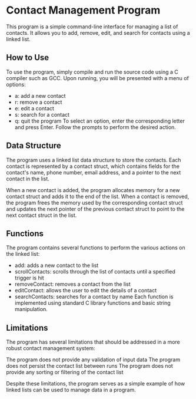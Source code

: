 
# Contact Management Program
This program is a simple command-line interface for managing a list of contacts. It allows you to add, remove, edit, and search for contacts using a linked list.

## How to Use
To use the program, simply compile and run the source code using a C compiler such as GCC. Upon running, you will be presented with a menu of options:

- a: add a new contact
- r: remove a contact
- e: edit a contact
- s: search for a contact
- q: quit the program
To select an option, enter the corresponding letter and press Enter. Follow the prompts to perform the desired action.

## Data Structure
The program uses a linked list data structure to store the contacts. Each contact is represented by a contact struct, which contains fields for the contact's name, phone number, email address, and a pointer to the next contact in the list.

When a new contact is added, the program allocates memory for a new contact struct and adds it to the end of the list. When a contact is removed, the program frees the memory used by the corresponding contact struct and updates the next pointer of the previous contact struct to point to the next contact struct in the list.

## Functions
The program contains several functions to perform the various actions on the linked list:

- add: adds a new contact to the list
- scrollContacts: scrolls through the list of contacts until a specified trigger is hit
- removeContact: removes a contact from the list
- editContact: allows the user to edit the details of a contact
- searchContacts: searches for a contact by name
Each function is implemented using standard C library functions and basic string manipulation.

## Limitations
The program has several limitations that should be addressed in a more robust contact management system:

The program does not provide any validation of input data
The program does not persist the contact list between runs
The program does not provide any sorting or filtering of the contact list

Despite these limitations, the program serves as a simple example of how linked lists can be used to manage data in a program.